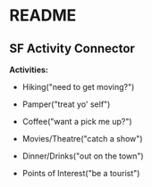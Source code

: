 # README

## SF Activity Connector

**Activities:**

* Hiking("need to get moving?")

* Pamper("treat yo' self")

* Coffee("want a pick me up?")

* Movies/Theatre("catch a show")

* Dinner/Drinks("out on the town")

* Points of Interest("be a tourist")
